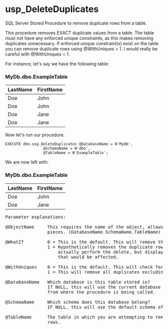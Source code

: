 # usp_DeleteDuplicates

SQL Server Stored Procedure to remove duplicate rows from a table.

This procedure removes EXACT duplicate values from a table. The table 
must not have any enforced unique constraints, as this makes removing 
duplicates unnecessary. If enforced unique constraint(s) exist on the
table you can remove duplicate rows using @WithUniques = 1. I would 
really be careful with @WithUniques = 1.

For instance, let's say we have the following table:

### MyDb.dbo.ExampleTable

|LastName|FirstName|
|--------|---------|
|Doe     |John     |
|Doe     |John     |
|Doe     |Jane     |
|Doe     |Jane     |

Now let's run our procedure:

```tsql
EXECUTE dbo.usp_DeleteDuplicates @DatabaseName = N'MyDb',
				 @SchemaName = N'dbo',
				 @TableName = N'ExampleTable';
```

We are now left with:

### MyDb.dbo.ExampleTable

|LastName|FirstName|
|--------|---------|
|Doe     |John     |
|Doe     |Jane     |

<pre>
Parameter explanations:

@ObjectName     This requires the name of the object, allows for object
                pieces. (DatabaseName.SchemaName.TableName)
				
@WhatIf         0 = This is the default. This will remove the duplicates.
                1 = Hypothetically removes the duplicate rows. Does not
                    actually perform the delete, but displays the rows
                    that would be affected.
					
@WithUniques    0 = This is the default. This will check for enforced uniqueness.
                1 = This will remove all duplicates excluding the unique columns.
				
@DatabaseName   Which database is this table stored in? 
                If NULL, this will use the current database context 
                from where the procedure is being called.
				
@SchemaName     Which schema does this database belong?
                IF NULL, this will use the default schema of the caller.
				
@TableName      The table in which you are attempting to remove duplicate 
                rows.
</pre>
